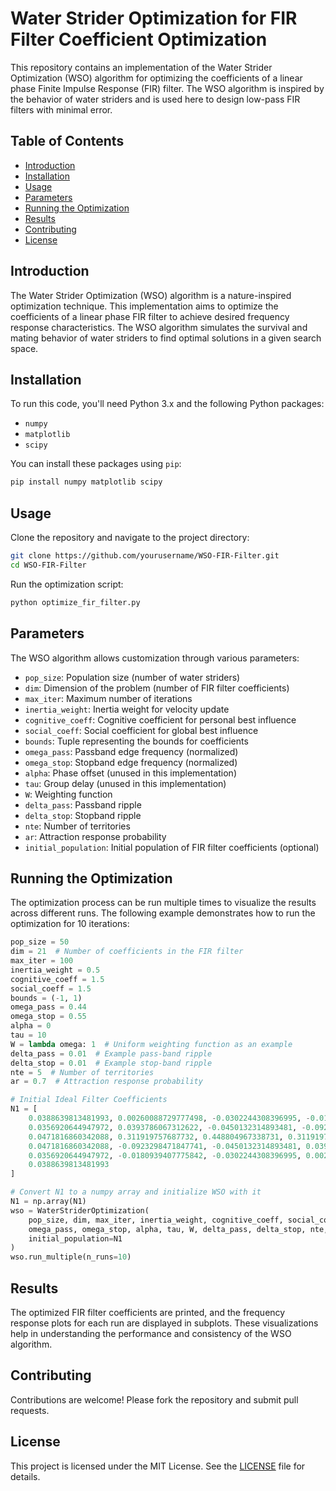 # Water Strider Optimization for FIR Filter Coefficient Optimization

This repository contains an implementation of the Water Strider Optimization (WSO) algorithm for optimizing the coefficients of a linear phase Finite Impulse Response (FIR) filter. The WSO algorithm is inspired by the behavior of water striders and is used here to design low-pass FIR filters with minimal error.

## Table of Contents

- [Introduction](#introduction)
- [Installation](#installation)
- [Usage](#usage)
- [Parameters](#parameters)
- [Running the Optimization](#running-the-optimization)
- [Results](#results)
- [Contributing](#contributing)
- [License](#license)

## Introduction

The Water Strider Optimization (WSO) algorithm is a nature-inspired optimization technique. This implementation aims to optimize the coefficients of a linear phase FIR filter to achieve desired frequency response characteristics. The WSO algorithm simulates the survival and mating behavior of water striders to find optimal solutions in a given search space.

## Installation

To run this code, you'll need Python 3.x and the following Python packages:

- `numpy`
- `matplotlib`
- `scipy`

You can install these packages using `pip`:

```sh
pip install numpy matplotlib scipy
```

## Usage

Clone the repository and navigate to the project directory:

```sh
git clone https://github.com/yourusername/WSO-FIR-Filter.git
cd WSO-FIR-Filter
```

Run the optimization script:

```sh
python optimize_fir_filter.py
```

## Parameters

The WSO algorithm allows customization through various parameters:

- `pop_size`: Population size (number of water striders)
- `dim`: Dimension of the problem (number of FIR filter coefficients)
- `max_iter`: Maximum number of iterations
- `inertia_weight`: Inertia weight for velocity update
- `cognitive_coeff`: Cognitive coefficient for personal best influence
- `social_coeff`: Social coefficient for global best influence
- `bounds`: Tuple representing the bounds for coefficients
- `omega_pass`: Passband edge frequency (normalized)
- `omega_stop`: Stopband edge frequency (normalized)
- `alpha`: Phase offset (unused in this implementation)
- `tau`: Group delay (unused in this implementation)
- `W`: Weighting function
- `delta_pass`: Passband ripple
- `delta_stop`: Stopband ripple
- `nte`: Number of territories
- `ar`: Attraction response probability
- `initial_population`: Initial population of FIR filter coefficients (optional)

## Running the Optimization

The optimization process can be run multiple times to visualize the results across different runs. The following example demonstrates how to run the optimization for 10 iterations:

```python
pop_size = 50
dim = 21  # Number of coefficients in the FIR filter
max_iter = 100
inertia_weight = 0.5
cognitive_coeff = 1.5
social_coeff = 1.5
bounds = (-1, 1)
omega_pass = 0.44
omega_stop = 0.55
alpha = 0
tau = 10
W = lambda omega: 1  # Uniform weighting function as an example
delta_pass = 0.01  # Example pass-band ripple
delta_stop = 0.01  # Example stop-band ripple
nte = 5  # Number of territories
ar = 0.7  # Attraction response probability

# Initial Ideal Filter Coefficients
N1 = [
    0.0388639813481993, 0.00260088729777498, -0.0302244308396995, -0.0180939407775842,
    0.0356920644947972, 0.0393786067312622, -0.0450132314893481, -0.0923298471847741,
    0.0471816860342088, 0.311919757687732, 0.448804967338731, 0.311919757687732,
    0.0471816860342088, -0.0923298471847741, -0.0450132314893481, 0.0393786067312622,
    0.0356920644947972, -0.0180939407775842, -0.0302244308396995, 0.00260088729777498,
    0.0388639813481993
]

# Convert N1 to a numpy array and initialize WSO with it
N1 = np.array(N1)
wso = WaterStriderOptimization(
    pop_size, dim, max_iter, inertia_weight, cognitive_coeff, social_coeff, bounds,
    omega_pass, omega_stop, alpha, tau, W, delta_pass, delta_stop, nte, ar,
    initial_population=N1
)
wso.run_multiple(n_runs=10)
```

## Results

The optimized FIR filter coefficients are printed, and the frequency response plots for each run are displayed in subplots. These visualizations help in understanding the performance and consistency of the WSO algorithm.

## Contributing

Contributions are welcome! Please fork the repository and submit pull requests.

## License

This project is licensed under the MIT License. See the [LICENSE](LICENSE) file for details.
